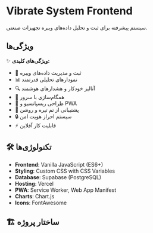 # Vibrate System Frontend

سیستم پیشرفته برای ثبت و تحلیل داده‌های ویبره تجهیزات صنعتی.

## ویژگی‌ها

✨ **ویژگی‌های کلیدی:**
- 📝 ثبت و مدیریت داده‌های ویبره
- 📊 نمودارهای تحلیلی قدرتمند
- 🔍 آنالیز خودکار و هشدارهای هوشمند
- 🔄 همگام‌سازی با سرور
- 📱 طراحی ریسپانسیو و PWA
- 🌙 پشتیبانی از تم تیره و روشن
- 🔒 سیستم احراز هویت امن
- ⚡ قابلیت کار آفلاین

## 🛠 تکنولوژی‌ها

- **Frontend**: Vanilla JavaScript (ES6+)
- **Styling**: Custom CSS with CSS Variables
- **Database**: Supabase (PostgreSQL)
- **Hosting**: Vercel
- **PWA**: Service Worker, Web App Manifest
- **Charts**: Chart.js
- **Icons**: FontAwesome

## 🏗 ساختار پروژه